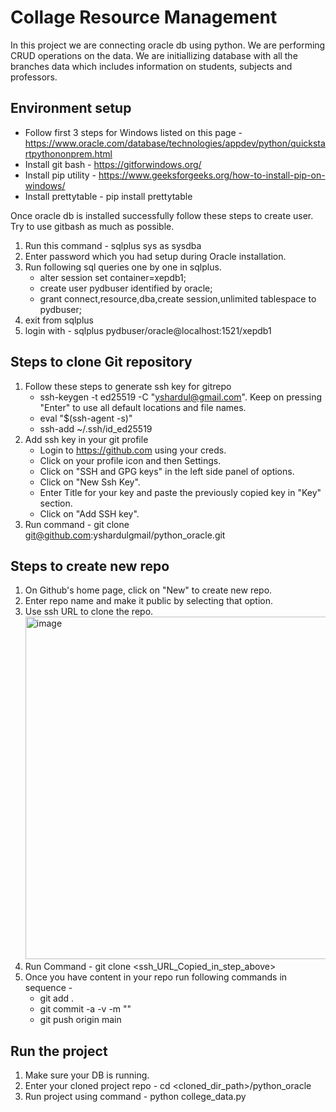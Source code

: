 # Collage Resource Management
In this project we are connecting oracle db using python. We are performing CRUD operations on the data. We are initiallizing database with all the branches data which includes information on students, subjects and professors. 

## Environment setup
- Follow first 3 steps for Windows listed on this page - https://www.oracle.com/database/technologies/appdev/python/quickstartpythononprem.html
- Install git bash - https://gitforwindows.org/
- Install pip utility - https://www.geeksforgeeks.org/how-to-install-pip-on-windows/
- Install prettytable - pip install prettytable

Once oracle db is installed successfully follow these steps to create user. Try to use gitbash as much as possible.
1. Run this command - sqlplus sys as sysdba
2. Enter password which you had setup during Oracle installation.
3. Run following sql queries one by one in sqlplus.
    - alter session set container=xepdb1; 
    - create user pydbuser identified by oracle;
    - grant connect,resource,dba,create session,unlimited tablespace to pydbuser;
4. exit from sqlplus
5. login with - sqlplus pydbuser/oracle@localhost:1521/xepdb1

## Steps to clone Git repository
1. Follow these steps to generate ssh key for gitrepo
   - ssh-keygen -t ed25519 -C "yshardul@gmail.com". Keep on pressing "Enter" to use all default locations and file names.
   - eval "$(ssh-agent -s)"
   - ssh-add ~/.ssh/id_ed25519
2. Add ssh key in your git profile
   - Login to https://github.com using your creds.
   - Click on your profile icon and then Settings.
   - Click on "SSH and GPG keys" in the left side panel of options.
   - Click on "New Ssh Key".
   - Enter Title for your key and paste the previously copied key in "Key" section.
   - Click on "Add SSH key".
3. Run command - git clone git@github.com:yshardulgmail/python_oracle.git

## Steps to create new repo
1. On Github's home page, click on "New" to create new repo.
2. Enter repo name and make it public by selecting that option.
3. Use ssh URL to clone the repo.
   <img width="548" alt="image" src="https://github.com/yshardulgmail/python_oracle/assets/43983174/d5ba1911-392d-45c6-8d4b-96e5df21bf0b">
4. Run Command - git clone <ssh_URL_Copied_in_step_above>
5. Once you have content in your repo run following commands in sequence -
   -  git add .
   -  git commit -a -v -m "<Some commit message>"
   -  git push origin main

## Run the project
1. Make sure your DB is running.
2. Enter your cloned project repo - cd <cloned_dir_path>/python_oracle
3. Run project using command - python college_data.py

